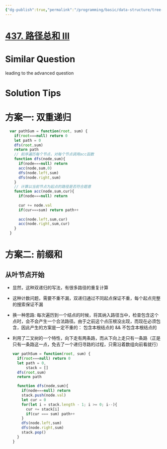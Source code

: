 ```yaml
---
{"dg-publish":true,"permalink":"/programming/basic/data-structure/tree-traverse/437-iii/","tags":["leetcode/tree/traverse/path","leetcode/prefix-sum","leetcode/unsolved"]}
---
```



# [437. 路径总和 III](https://leetcode.cn/problems/path-sum-iii/)

# Similar Question

leading to the advanced question

# Solution Tips

# 方案一: 双重递归

```js
  var pathSum = function(root, sum) {
    if(root===null) return 0
    let path = 0 
    dfs(root,sum)
    return path
    // 前序遍历每个节点，对每个节点调用acc函数
    function dfs(node,sum){
      if(node===null) return 
      acc(node,sum,0)
      dfs(node.left,sum)
      dfs(node.right,sum)
    }
    // 计算以当前节点为起点的路径是否符合题意
    function acc(node,sum,cur){
      if(node===null) return
  
      cur += node.val
      if(cur===sum) return path++
      
      acc(node.left,sum,cur)
      acc(node.right,sum,cur)
    }
  }
```

# 方案二: 前缀和

## 从叶节点开始

+ 显然，这种双递归的写法，有很多路径的重复计算
+ 这种计数问题，需要不重不漏，双递归通过不同起点保证不重，每个起点完整的搜索保证不漏
+ 换一种思路: 每次遍历到一个结点的时候，将其纳入路径当中，检查包含这个点时，会不会产生一个合法路径。由于之前这个点压根没出现，而现在必须包含，因此产生的方案是一定不重的： 包含本根结点的 && 不包含本根结点的
+ 利用了二叉树的一个特性，向下走有两条路，而从下向上走只有一条路（正是只有一条路这一点，免去了一个递归寻路的过程，只需沿着数组向前看就行）

  ```js
  var pathSum = function(root, sum) {
    if(root===null) return 0
    let path = 0,
        stack = [] 
    dfs(root,sum)
    return path
  
    function dfs(node,sum){
      if(node===null) return
      stack.push(node.val)
      let cur = 0
      for(let i = stack.length - 1; i >= 0; i--){
        cur += stack[i]
        if(cur === sum) path++
      }
      dfs(node.left,sum)
      dfs(node.right,sum)
      stack.pop()
    }
  }
  ```
